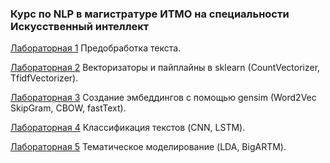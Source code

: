 ### Курс по NLP в магистратуре ИТМО на специальности Искусственный интеллект 

[Лабораторная 1](\Lab_1)
Предобработка текста.

[Лабораторная 2](\Lab_2)
Векторизаторы и пайплайны в sklearn (CountVectorizer, TfidfVectorizer).

[Лабораторная 3](\Lab_3)
Создание эмбеддингов с помощью gensim (Word2Vec SkipGram, CBOW, fastText).

[Лабораторная 4](\Lab_4)
Классификация текстов (CNN, LSTM).

[Лабораторная 5](\Lab_5)
Тематическое моделирование (LDA, BigARTM).
